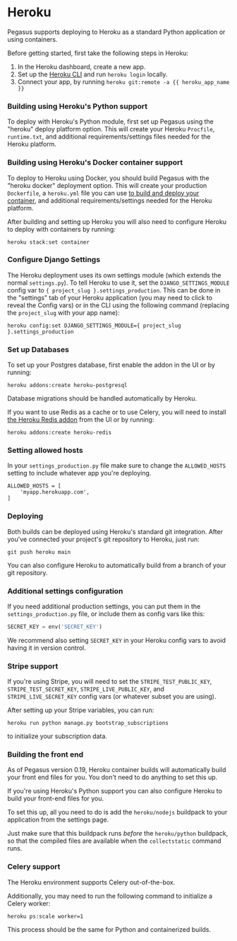# Heroku

Pegasus supports deploying to Heroku as a standard Python application or using containers.

Before getting started, first take the following steps in Heroku:

1. In the Heroku dashboard, create a new app.
2. Set up the [Heroku CLI](https://devcenter.heroku.com/articles/heroku-command-line) and run `heroku login` locally.
3. Connect your app, by running `heroku git:remote -a {{ heroku_app_name }}`

### Building using Heroku's Python support

To deploy with Heroku's Python module, first set up Pegasus using the "heroku" deploy platform option.
This will create your Heroku `Procfile`, `runtime.txt`, and additional requirements/settings files
needed for the Heroku platform.

### Building using Heroku's Docker container support

To deploy to Heroku using Docker, you should build Pegasus with the "heroku docker" deployment option.
This will create your production `Dockerfile`, a `heroku.yml` file you can use [to build and deploy your 
container](https://devcenter.heroku.com/articles/build-docker-images-heroku-yml), and 
additional requirements/settings needed for the Heroku platform.

After building and setting up Heroku you will also need to configure Heroku to
deploy with containers by running:

```
heroku stack:set container
```

### Configure Django Settings

The Heroku deployment uses its own settings module (which extends the normal `settings.py`).
To tell Heroku to use it, set the `DJANGO_SETTINGS_MODULE` config var to `{ project_slug }.settings_production`.
This can be done in the "settings" tab of your Heroku application (you may need to click to reveal the Config vars)
or in the CLI using the following command (replacing the `project_slug` with your app name):

```
heroku config:set DJANGO_SETTINGS_MODULE={ project_slug }.settings_production
```

### Set up Databases

To set up your Postgres database, first enable the addon in the UI or by running:

```
heroku addons:create heroku-postgresql
```

Database migrations should be handled automatically by Heroku.

If you want to use Redis as a cache or to use Celery, you will need to install [the Heroku Redis addon](https://elements.heroku.com/addons/heroku-redis)
from the UI or by running:

```
heroku addons:create heroku-redis
```


### Setting allowed hosts

In your `settings_production.py` file make sure to change the `ALLOWED_HOSTS` setting 
to include whatever app you're deploying.

```
ALLOWED_HOSTS = [
    'myapp.herokuapp.com',
]
```

### Deploying

Both builds can be deployed using Heroku's standard git integration.
After you've connected your project's git repository to Heroku, just run:

```
git push heroku main
```

You can also configure Heroku to automatically build from a branch of your git repository.


### Additional settings configuration

If you need additional production settings, you can put them in the `settings_production.py` file,
or include them as config vars like this:

```python
SECRET_KEY = env('SECRET_KEY')
```

We recommend also setting `SECRET_KEY` in your Heroku config vars to avoid having it in version control.

### Stripe support

If you're using Stripe, you will need to set the `STRIPE_TEST_PUBLIC_KEY`, `STRIPE_TEST_SECRET_KEY`, 
`STRIPE_LIVE_PUBLIC_KEY`, and `STRIPE_LIVE_SECRET_KEY` config vars (or whatever subset you are using).

After setting up your Stripe variables, you can run:

```
heroku run python manage.py bootstrap_subscriptions
```

to initialize your subscription data.

### Building the front end

As of Pegasus version 0.19, Heroku container builds will automatically build your front end files for you.
You don't need to do anything to set this up. 

If you're using Heroku's Python support you can also configure Heroku to build your front-end files for you.

To set this up, all you need to do is add the `heroku/nodejs` buildpack to your application from the settings page.

Just make sure that this buildpack runs *before* the `heroku/python` buildpack, so that the compiled files
are available when the `collectstatic` command runs.

### Celery support

The Heroku environment supports Celery out-of-the-box.

Additionally, you may need to run the following command to initialize a Celery worker:

```
heroku ps:scale worker=1
```

This process should be the same for Python and containerized builds.
